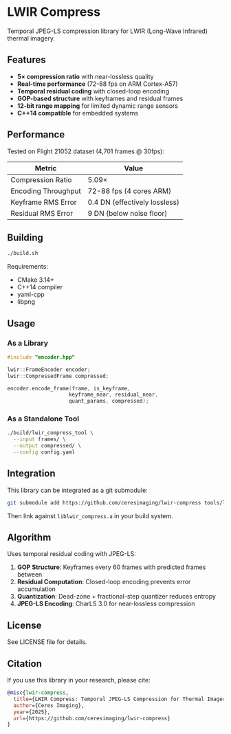 # LWIR Compress

Temporal JPEG-LS compression library for LWIR (Long-Wave Infrared) thermal imagery.

## Features

- **5× compression ratio** with near-lossless quality
- **Real-time performance** (72-88 fps on ARM Cortex-A57)
- **Temporal residual coding** with closed-loop encoding
- **GOP-based structure** with keyframes and residual frames
- **12-bit range mapping** for limited dynamic range sensors
- **C++14 compatible** for embedded systems

## Performance

Tested on Flight 21052 dataset (4,701 frames @ 30fps):

| Metric | Value |
|--------|-------|
| Compression Ratio | 5.09× |
| Encoding Throughput | 72-88 fps (4 cores ARM) |
| Keyframe RMS Error | 0.4 DN (effectively lossless) |
| Residual RMS Error | 9 DN (below noise floor) |

## Building

```bash
./build.sh
```

Requirements:
- CMake 3.14+
- C++14 compiler
- yaml-cpp
- libpng

## Usage

### As a Library

```cpp
#include "encoder.hpp"

lwir::FrameEncoder encoder;
lwir::CompressedFrame compressed;

encoder.encode_frame(frame, is_keyframe,
                    keyframe_near, residual_near,
                    quant_params, compressed);
```

### As a Standalone Tool

```bash
./build/lwir_compress_tool \
  --input frames/ \
  --output compressed/ \
  --config config.yaml
```

## Integration

This library can be integrated as a git submodule:

```bash
git submodule add https://github.com/ceresimaging/lwir-compress tools/lwir_compress
```

Then link against `liblwir_compress.a` in your build system.

## Algorithm

Uses temporal residual coding with JPEG-LS:

1. **GOP Structure**: Keyframes every 60 frames with predicted frames between
2. **Residual Computation**: Closed-loop encoding prevents error accumulation
3. **Quantization**: Dead-zone + fractional-step quantizer reduces entropy
4. **JPEG-LS Encoding**: CharLS 3.0 for near-lossless compression

## License

See LICENSE file for details.

## Citation

If you use this library in your research, please cite:

```bibtex
@misc{lwir-compress,
  title={LWIR Compress: Temporal JPEG-LS Compression for Thermal Imagery},
  author={Ceres Imaging},
  year={2025},
  url={https://github.com/ceresimaging/lwir-compress}
}
```